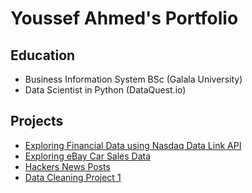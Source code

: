 # Youssef Ahmed's Portfolio

## Education
- Business Information System BSc (Galala University)
- Data Scientist in Python (DataQuest.io)

## Projects
- [Exploring Financial Data using Nasdaq Data Link API](https://github.com/youssefffahmeddd/Projects/blob/main/Exploring%20Financial%20Data%20using%20Nasdaq%20Data%20Link%20API/Exploring%20Financial%20Data.ipynb)
- [Exploring eBay Car Sales Data](https://github.com/youssefffahmeddd/Projects/blob/main/Exploring%20eBay%20Car%20Sales%20Data/Exploring%20eBay%20Car%20Sales%20Data.ipynb)
- [Hackers News Posts](https://github.com/youssefffahmeddd/Projects/blob/main/Hackers%20News%20Posts/Exploring%20Hacker%20News%20Posts.ipynb)
- [Data Cleaning Project 1](https://github.com/youssefffahmeddd/Projects/blob/main/Data%20Cleaning%20Project%201/Untitled.ipynb)
